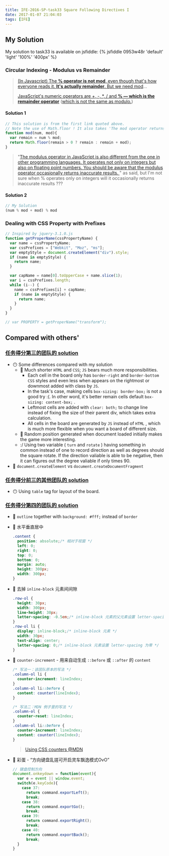 ```yaml
---
title: IFE-2016-SP-task33 Square Following Directives I
date: 2017-01-07 21:04:03
tags: [IFE]
---
```


## My Solution

My solution to task33 is available on jsfiddle: 
{% jsfiddle 0953w48r 'default' 'light' '100%' '400px' %}

<!-- more -->

### Circular Indexing - Modulus vs Remainder

> [(In Javascript) The **% operator is not mod**, even though that's how everyone reads it. **It's actually remainder**. But we need mod](http://www.sitecrafting.com/blog/modulus-remainder/)...
> 
> [JavaScript's numeric operators are +, -, *, / and **% — which is the remainder operator**](https://developer.mozilla.org/en-US/docs/Web/JavaScript/A_re-introduction_to_JavaScript) ([which is not the same as modulo.](https://developer.mozilla.org/en-US/docs/Web/JavaScript/Reference/Operators/Arithmetic_Operators#Remainder_%28%29)) 

#### Solution 1

```javascript
// This solution is from the first link quoted above.
// Note the use of Math.floor ! It also takes 'The mod operator returns a float' into consideration, which I'm not quite sure...(???)
function mod(num, mod){
  var remain = num % mod;
  return Math.floor(remain > 0 ? remain : remain + mod);
}
```

> "[The modulus operator in JavaScript is also different from the one in other programming languages. It operates not only on integers but also on floating point numbers. You should be aware that the modulus operator occasionally returns inaccurate results. ](http://ods.com.ua/win/eng/web-tech/js/htm/07-01.phtml)" as said, but I'm not sure when % operates only on integers will it occasionally returns inaccurate results ???

#### Solution 2

```javascript
// My Solution
(num % mod + mod) % mod
```

### Dealing with CSS Property with Prefixes

```javascript
// Inspired by jquery-3.1.0.js
function getProperName(cssPropertyName) {
  var name = cssPropertyName;
  var cssPrefixes = ["Webkit", "Moz", "ms"];
  var emptyStyle = document.createElement("div").style;
  if (name in emptyStyle) {
    return name;
  }

  var capName = name[0].toUpperCase + name.slice(1);
  var i = cssPrefixes.length;
  while (i--) {
    name = cssPrefixes[i] + capName;
    if (name in emptyStyle) {
      return name;
    }
  }
}

// var PROPERTY = getProperName("transform");
```

## Compared with others'

### [任务得分第三的团队的 solution](http://ife.baidu.com/2016/review/detail?workId=2097)

* :no_mouth: Some differences compared with my solution
    - :ribbon: Much shorter `HTML` and `CSS`; `JS` bears much more responsibilities.
        + Each cell in the board only has `border-right` and `border-bottom` `CSS` styles and even less when appears on the rightmost or downmost added with class by `JS`. 
        + In the task's case, making cells `box-sizing: border-box;` is not a good try :(. In other word, it's better remain cells default `box-sizing: content-box;` .
        + Leftmost cells are added with `clear: both;` to change line instead of fixing the size of their parent div, which takes extra calculation.
        + All cells in the board are generated by `JS` instead of `HTML` , which is much more flexible when you want a board of different size.
    - :star2: Random position generated when document loaded initially makes the game more interesting.
    - :/ Using two variable ( `turn` and `rotate` ) having something in common instead of one to record direction as well as degrees should the square rotate. If the direction valiable is able to be negative, then it can figures out the degree valiable if only times 90.
* :bookmark: `document.createElement` vs `document.createDocumentFragment`

### [任务得分前三的其他团队的 solution](http://ife.baidu.com/2016/task/detail?taskId=33)

* :no_mouth: Using `table` tag for layout of the board.

### [任务得分第四的团队的 solution](http://ife.baidu.com/2016/review/detail?workId=2067)

* :ribbon: `outline` together with `background: #fff;` instead of `border`

* :bookmark: 水平垂直居中

    ```css
    .content {
      position: absolute;/* 相对于视窗 */
      left: 0;
      right: 0;
      top: 0;
      bottom: 0;
      margin: auto;
      height: 300px;
      width: 300px;
    }
    ```

* :bookmark: 去掉 `inline-block` 元素间间隙
    
    ```css
    .row-ol {
      height: 30px;
      width: 300px;
      line-height: 30px;
      letter-spacing: -0.5em;/* inline-block 元素的父元素设置 letter-spacing 为负 */
    }
    .row-ol li {
      display: inline-block;/* inline-block 元素 */
      width: 30px;
      text-align: center;
      letter-spacing: 0;/* inline-block 元素设置 letter-spacing 为零 */
    }
    ```

* :bookmark: `counter-increment` - 用来自动生成 `::before` 或 `::after` 的 `content`
    
    ```css
    /* 写法一：该团队原本的写法 */
    .column-ol li {
      counter-increment: lineIndex;
    }
    .column-ol li::before {
      content: counter(lineIndex);
    }
    
    /* 写法二：MDN 例子里的写法 */
    .column-ol {
      counter-reset: lineIndex;
    }
    .column-ol li::before {
      counter-increment: lineIndex;
      content: counter(lineIndex);
    }
    ```

    > [Using CSS counters @MDN](https://developer.mozilla.org/en-US/docs/Web/CSS/CSS_Lists_and_Counters/Using_CSS_counters)


* :star2: 彩蛋 - “方向键盘乱搓可开启灵车飘逸模式OvO”

    ```javascript
    // 键盘控制方向
    document.onkeydown = function(event){
      var e = event || window.event;
      switch(e.keyCode){
        case 37:
          return command.exportLeft();
          break;
        case 38:
          return command.exportGo();
          break;
        case 39:
          return command.exportRight();
          break;
        case 40:
          return command.exportBack();
          break;
      }
    }
    ```


